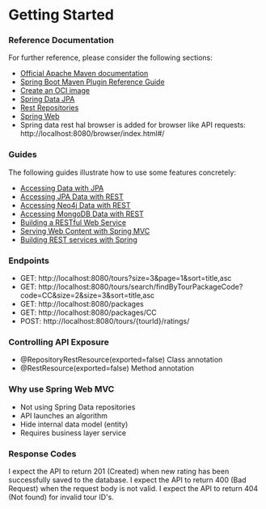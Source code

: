 # Getting Started

### Reference Documentation

For further reference, please consider the following sections:

* [Official Apache Maven documentation](https://maven.apache.org/guides/index.html)
* [Spring Boot Maven Plugin Reference Guide](https://docs.spring.io/spring-boot/docs/2.7.0/maven-plugin/reference/html/)
* [Create an OCI image](https://docs.spring.io/spring-boot/docs/2.7.0/maven-plugin/reference/html/#build-image)
* [Spring Data JPA](https://docs.spring.io/spring-boot/docs/2.7.0/reference/htmlsingle/#data.sql.jpa-and-spring-data)
* [Rest Repositories](https://docs.spring.io/spring-boot/docs/2.7.0/reference/htmlsingle/#howto.data-access.exposing-spring-data-repositories-as-rest)
* [Spring Web](https://docs.spring.io/spring-boot/docs/2.7.0/reference/htmlsingle/#web)
* Spring data rest hal browser is added for browser like API requests: http://localhost:8080/browser/index.html#/

### Guides

The following guides illustrate how to use some features concretely:

* [Accessing Data with JPA](https://spring.io/guides/gs/accessing-data-jpa/)
* [Accessing JPA Data with REST](https://spring.io/guides/gs/accessing-data-rest/)
* [Accessing Neo4j Data with REST](https://spring.io/guides/gs/accessing-neo4j-data-rest/)
* [Accessing MongoDB Data with REST](https://spring.io/guides/gs/accessing-mongodb-data-rest/)
* [Building a RESTful Web Service](https://spring.io/guides/gs/rest-service/)
* [Serving Web Content with Spring MVC](https://spring.io/guides/gs/serving-web-content/)
* [Building REST services with Spring](https://spring.io/guides/tutorials/rest/)


### Endpoints
* GET: http://localhost:8080/tours?size=3&page=1&sort=title,asc 
* GET: http://localhost:8080/tours/search/findByTourPackageCode?code=CC&size=2&size=3&sort=title,asc
* GET: http://localhost:8080/packages
* GET:  http://localhost:8080/packages/CC
* POST: http://localhost:8080/tours/{tourId}/ratings/

### Controlling API Exposure
* @RepositoryRestResource(exported=false) Class annotation
* @RestResource(exported=false) Method annotation


### Why use Spring Web MVC
* Not using Spring Data repositories
* API launches an algorithm
* Hide internal data model (entity)
* Requires business layer service


### Response Codes
I expect the API to return 201 (Created) when new rating has been successfully saved to the database.
I expect the API to return 400 (Bad Request) when the request body is not valid.
I expect the API to return 404 (Not found) for invalid tour ID's.






